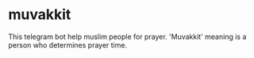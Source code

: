 # muvakkit
This telegram bot help muslim people for prayer. 'Muvakkit' meaning is a person who determines prayer time.
